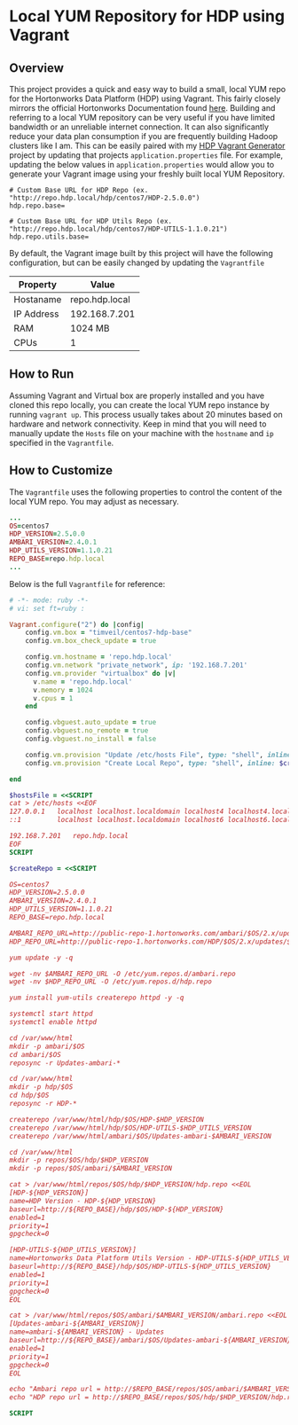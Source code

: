 # Local YUM Repository for HDP using Vagrant

## Overview
This project provides a quick and easy way to build a small, local YUM repo for the Hortonworks Data Platform (HDP) using Vagrant.  This fairly closely mirrors the official Hortonworks Documentation found [here](https://docs.hortonworks.com/HDPDocuments/Ambari-2.4.0.1/bk_ambari-installation/content/getting_started_setting_up_a_local_repository.html).  Building and referring to a local YUM repository can be very useful if you have limited bandwidth or an unreliable internet connection.  It can also significantly reduce your data plan consumption if you are frequently building Hadoop clusters like I am.  This can be easily paired with my [HDP Vagrant Generator](https://github.com/timveil/hdp-vagrant-generator) project by updating that projects `application.properties` file.  For example, updating the below values in `application.properties` would allow you to generate your Vagrant image using your freshly built local YUM Repository.

```dosini
# Custom Base URL for HDP Repo (ex. "http://repo.hdp.local/hdp/centos7/HDP-2.5.0.0")
hdp.repo.base=

# Custom Base URL for HDP Utils Repo (ex. "http://repo.hdp.local/hdp/centos7/HDP-UTILS-1.1.0.21")
hdp.repo.utils.base=

```

By default, the Vagrant image built by this project will have the following configuration, but can be easily changed by updating the `Vagrantfile`

Property | Value
------------ | -------------
Hostaname | repo.hdp.local
IP Address | 192.168.7.201
RAM | 1024 MB
CPUs | 1

## How to Run
Assuming Vagrant and Virtual box are properly installed and you have cloned this repo locally, you can create the local YUM repo instance by running `vagrant up`.  This process usually takes about 20 minutes based on hardware and network connectivity.  Keep in mind that you will need to manually update the `Hosts` file on your machine with the `hostname` and `ip` specified in the `Vagrantfile`.

## How to Customize
The `Vagrantfile` uses the following properties to control the content of the local YUM repo.  You may adjust as necessary.

```rb
...
OS=centos7
HDP_VERSION=2.5.0.0
AMBARI_VERSION=2.4.0.1
HDP_UTILS_VERSION=1.1.0.21
REPO_BASE=repo.hdp.local
...
```

Below is the full `Vagrantfile` for reference:

```rb
# -*- mode: ruby -*-
# vi: set ft=ruby :

Vagrant.configure("2") do |config|
    config.vm.box = "timveil/centos7-hdp-base"
    config.vm.box_check_update = true

    config.vm.hostname = 'repo.hdp.local'
    config.vm.network "private_network", ip: '192.168.7.201'
    config.vm.provider "virtualbox" do |v|
      v.name = 'repo.hdp.local'
      v.memory = 1024
      v.cpus = 1
    end

    config.vbguest.auto_update = true
    config.vbguest.no_remote = true
    config.vbguest.no_install = false

    config.vm.provision "Update /etc/hosts File", type: "shell", inline: $hostsFile
    config.vm.provision "Create Local Repo", type: "shell", inline: $createRepo

end

$hostsFile = <<SCRIPT
cat > /etc/hosts <<EOF
127.0.0.1   localhost localhost.localdomain localhost4 localhost4.localdomain4
::1         localhost localhost.localdomain localhost6 localhost6.localdomain6

192.168.7.201   repo.hdp.local
EOF
SCRIPT

$createRepo = <<SCRIPT

OS=centos7
HDP_VERSION=2.5.0.0
AMBARI_VERSION=2.4.0.1
HDP_UTILS_VERSION=1.1.0.21
REPO_BASE=repo.hdp.local

AMBARI_REPO_URL=http://public-repo-1.hortonworks.com/ambari/$OS/2.x/updates/$AMBARI_VERSION/ambari.repo
HDP_REPO_URL=http://public-repo-1.hortonworks.com/HDP/$OS/2.x/updates/$HDP_VERSION/hdp.repo

yum update -y -q

wget -nv $AMBARI_REPO_URL -O /etc/yum.repos.d/ambari.repo
wget -nv $HDP_REPO_URL -O /etc/yum.repos.d/hdp.repo

yum install yum-utils createrepo httpd -y -q

systemctl start httpd
systemctl enable httpd

cd /var/www/html
mkdir -p ambari/$OS
cd ambari/$OS
reposync -r Updates-ambari-*

cd /var/www/html
mkdir -p hdp/$OS
cd hdp/$OS
reposync -r HDP-*

createrepo /var/www/html/hdp/$OS/HDP-$HDP_VERSION
createrepo /var/www/html/hdp/$OS/HDP-UTILS-$HDP_UTILS_VERSION
createrepo /var/www/html/ambari/$OS/Updates-ambari-$AMBARI_VERSION

cd /var/www/html
mkdir -p repos/$OS/hdp/$HDP_VERSION
mkdir -p repos/$OS/ambari/$AMBARI_VERSION

cat > /var/www/html/repos/$OS/hdp/$HDP_VERSION/hdp.repo <<EOL
[HDP-${HDP_VERSION}]
name=HDP Version - HDP-${HDP_VERSION}
baseurl=http://${REPO_BASE}/hdp/$OS/HDP-${HDP_VERSION}
enabled=1
priority=1
gpgcheck=0

[HDP-UTILS-${HDP_UTILS_VERSION}]
name=Hortonworks Data Platform Utils Version - HDP-UTILS-${HDP_UTILS_VERSION}
baseurl=http://${REPO_BASE}/hdp/$OS/HDP-UTILS-${HDP_UTILS_VERSION}
enabled=1
priority=1
gpgcheck=0
EOL

cat > /var/www/html/repos/$OS/ambari/$AMBARI_VERSION/ambari.repo <<EOL
[Updates-ambari-${AMBARI_VERSION}]
name=ambari-${AMBARI_VERSION} - Updates
baseurl=http://${REPO_BASE}/ambari/$OS/Updates-ambari-${AMBARI_VERSION}
enabled=1
priority=1
gpgcheck=0
EOL

echo "Ambari repo url = http://$REPO_BASE/repos/$OS/ambari/$AMBARI_VERSION/ambari.repo"
echo "HDP repo url = http://$REPO_BASE/repos/$OS/hdp/$HDP_VERSION/hdp.repo"

SCRIPT
```